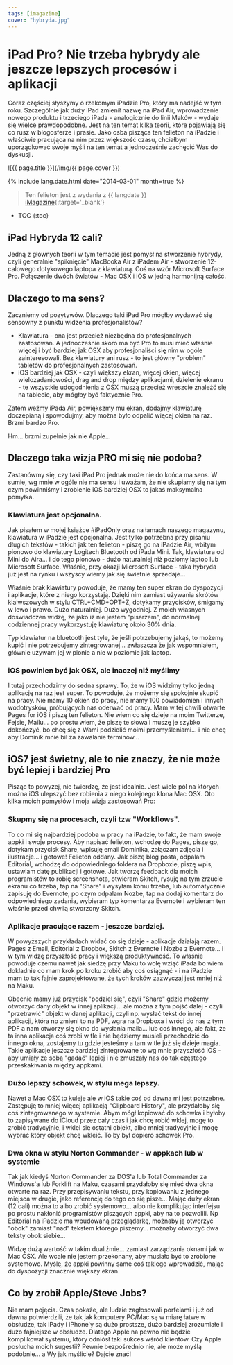 ```yaml
---
tags: [imagazine]
cover: "hybryda.jpg"
---
```


# iPad Pro? Nie trzeba hybrydy ale jeszcze lepszych procesów i aplikacji

Coraz częściej słyszymy o rzekomym iPadzie Pro, który ma nadejść w tym roku. Szczególnie jak duży iPad zmienił nazwę na iPad Air, wprowadzenie nowego produktu i trzeciego iPada - analogicznie do linii Maków - wydaje się wielce prawdopodobne. Jest na ten temat kilka teorii, które pojawiają się co rusz w blogosferze i prasie. Jako osba pisząca ten felieton na iPadzie i właściwie pracująca na nim przez większość czasu, chciałbym uporządkować swoje myśli na ten temat a jednocześnie zachęcić Was do dyskusji.

<!--More-->

![{{ page.title }}](/img/{{ page.cover }})

{% include lang.date.html date="2014-03-01" month=true %}

> Ten felieton jest z wydania z {{ langdate }} [iMagazine](https://imagazine.pl){:target='_blank'}

* TOC
{:toc}

## iPad Hybryda 12 cali?

Jedną z głównych teorii w tym temacie jest pomysł na stworzenie hybrydy, czyli generalnie "spiknięcie" MacBooka Air z iPadem Air - stworzenie 12-calowego dotykowego laptopa z klawiaturą. Coś na wzór Microsoft Surface Pro. Połączenie dwóch światów - Mac OSX i iOS w jedną harmonijną całość.

## Dlaczego to ma sens?

Zaczniemy od pozytywów. Dlaczego taki iPad Pro mógłby wydawać się sensowny z punktu widzenia profesjonalistów?

- Klawiatura - ona jest przecież niezbędna do profesjonalnych zastosowań. A jednocześnie skoro ma być Pro to musi mieć właśnie więcej i być bardziej jak OSX aby profesjonaliści się nim w ogóle zainteresowali. Bez klawiatury ani rusz - to jest główny "problem" tabletów do profesjonalnych zastosowań.
- iOS bardziej jak OSX - czyli większy ekran, więcej okien, więcej wielozadaniowości, drag and drop między aplikacjami, dzielenie ekranu  - te wszystkie udogodnienia z OSX muszą przecież wreszcie znaleźć się na tablecie, aby mógłby być faktycznie Pro.

Zatem weźmy iPada Air, powiększmy mu ekran, dodajmy klawiaturę doczepianą i spowodujmy, aby można było odpalić więcej okien na raz. Brzmi bardzo Pro.

Hm... brzmi zupełnie jak nie Apple...

## Dlaczego taka wizja PRO mi się nie podoba?

Zastanówmy się, czy taki iPad Pro jednak może nie do końca ma sens. W sumie, wg mnie w ogóle nie ma sensu i uważam, że nie skupiamy się na tym czym powinniśmy i zrobienie iOS bardziej OSX to jakaś maksymalna pomyłka.

### Klawiatura jest opcjonalna.

Jak pisałem w mojej książce #iPadOnly oraz na łamach naszego magazynu, klawiatura w iPadzie jest opcjonalna. Jest tylko potrzebna przy pisaniu długich tekstów - takich jak ten felieton - piszę go na iPadzie Air, wbitym pionowo do klawiatury Logitech Bluetooth od iPada Mini. Tak, klawiatura od Mini do Aira... i do tego pionowo - dużo naturalniej niż poziomy laptop lub Microsoft Surface. Właśnie, przy okazji Microsoft Surface - taka hybryda już jest na rynku i wszyscy wiemy jak się świetnie sprzedaje...

Właśnie brak klawiatury powoduje, że mamy ten super ekran do dyspozycji i aplikacje, które z niego korzystają. Dzięki nim zamiast używania skrótów klaiwszowych w stylu CTRL+CMD+OPT+Z, dotykamy przycisków, śmigamy w lewo i prawo. Dużo naturalniej. Dużo wygodniej. Z moich własnych doświadczeń widzę, że jako iż nie jestem "pisarzem", do normalnej codziennej pracy wykorzystuję klawiaturę około 30% dnia.

Typ klawiatur na bluetooth jest tyle, że jeśli potrzebujemy jakąś, to możemy kupić i nie potrzebujemy zintegrowanej... zwłaszcza że jak wspomniałem, głównie używam jej w pionie a nie w poziomie jak laptop.

### iOS powinien być jak OSX, ale inaczej niż myślimy

I tutaj przechodzimy do sedna sprawy. To, że w iOS widzimy tylko jedną aplikację na raz jest super. To powoduje, że możemy się spokojnie skupić na pracy. Nie mamy 10 okien do pracy, nie mamy 100 powiadomień i innych wodotrysków, próbujących nas oderwać od pracy. Mam w tej chwili otwarte Pages for iOS i piszę ten felieton. Nie wiem co się dzieje na moim Twitterze, Fejsie, Mailu... po prostu wiem, że piszę te słowa i muszę je szybko dokończyć, bo chcę się z Wami podzielić moimi przemyśleniami... i nie chcę aby Dominik mnie bił za zawalanie terminów...

## iOS7 jest świetny, ale to nie znaczy, że nie może być lepiej i bardziej Pro

Pisząc to powyżej, nie twierdzę, że jest idealnie. Jest wiele pól na których można iOS ulepszyć bez robienia z niego kolejnego klona Mac OSX. Oto kilka moich pomysłów i moja wizja zastosowań Pro:

### Skupmy się na procesach, czyli tzw "Workflows".

To co mi się najbardziej podoba w pracy na iPadzie, to fakt, że mam swoje appki i swoje procesy. Aby napisać felieton, wchodzę do Pages, piszę go, dotykam przycisk Share, wpisuję email Dominika, załączam zdjęcia i ilustracje... i gotowe! Felieton oddany. Jak piszę blog posta, odpalam Editorial, wchodzę do odpowiedniego foldera na Dropboxie, piszę wpis, ustawiam datę publikacji i gotowe. Jak tworzę feedback dla moich programistów to robię screenshota, otwieram Skitch, rysuję na tym zrzucie ekranu co trzeba, tap na "Share" i wysyłam komu trzeba, lub automatycznie zapisuję do Evernote, po czym odpalam Nozbe, tap na dodaj komentarz do odpowiedniego zadania, wybieram typ komentarza Evernote i wybieram ten właśnie przed chwilą stworzony Skitch.

### Aplikacje pracujące razem - jeszcze bardziej.

W powyższych przykładach widać co się dzieje - aplikacje działają razem. Pages z Email, Editorial z Dropbox, Skitch z Evernote i Nozbe z Evernote... i w tym widzę przyszłość pracy i większą produktywność. To właśnie powoduje czemu nawet jak siedzę przy Maku to wolę wziąć iPada bo wiem dokładnie co mam krok po kroku zrobić aby coś osiągnąć - i na iPadzie mam to tak fajnie zaprojektowane, że tych kroków zazwyczaj jest mniej niż na Maku.

Obecnie mamy już przycisk "podziel się", czyli "Share" gdzie możemy otworzyć dany objekt w innej aplikacji... ale można z tym pójść dalej - czyli "przetrawić" objekt w danej aplikacji, czyli np. wysłać tekst do innej aplikacji, która np zmieni to na PDF, wgra na Dropboxa i wróci do nas z tym PDF a nam otworzy się okno do wysłania maila... lub coś innego, ale fakt, że ta inna aplikacja coś zrobi w tle i nie będziemy musieli przechodzić do innego okna, zostajemy tu gdzie jesteśmy a tam w tle już się dzieje magia. Takie aplikacje jeszcze bardziej zintegrowane to wg mnie przyszłość iOS - aby umiały ze sobą "gadać" lepiej i nie zmuszały nas do tak częstego przeskakiwania między appkami.

### Dużo lepszy schowek, w stylu mega lepszy.

Nawet a Mac OSX to kuleje ale w iOS takie coś od dawna mi jest potrzebne. Zastępuję to mniej więcej aplikacją "Clipboard History", ale przydałoby się coś zintegrowanego w systemie. Abym mógł kopiować do schowka i byłoby to zapisywane do iCloud przez cały czas i jak chcę robić wklej, mogę to zrobić tradycyjnie, i wklei się ostatni objekt, albo mniej tradycyjnie i mogę wybrać który objekt chcę wkleić. To by był dopiero schowek Pro.

### Dwa okna w stylu Norton Commander - w appkach lub w systemie

Tak jak kiedyś Norton Commander za DOS'a lub Total Commander za Windows'a lub Forklift na Maku, czasami przydałoby się mieć dwa okna otwarte na raz. Przy przepisywaniu tekstu, przy kopiowaniu z jednego miejsca w drugie, jako referencję do tego co się pisze... Mając duży ekran (12 cali) można to albo zrobić systemowo... albo nie komplikując interfejsu po prostu nakłonić programistów piszących appki, aby na to pozwolili. Np Editorial na iPadzie ma wbudowaną przeglądarkę, możnaby ją otworzyć "obok" zamiast "nad" tekstem którego piszemy... możnaby otworzyć dwa teksty obok siebie...

Widzę dużą wartość w takim dualiźmie... zamiast zarządzania oknami jak w Mac OSX. Ale wcale nie jestem przekonany, aby musiało być to zrobione systemowo. Myślę, że appki powinny same coś takiego wprowadzić, mając do dyspozycji znacznie większy ekran.

## Co by zrobił Apple/Steve Jobs?

Nie mam pojęcia. Czas pokaże, ale ludzie zagłosowali porfelami i już od dawna potwierdzili, że tak jak komputery PC/Mac są w miarę łatwe w obsłudze, tak iPady i iPhone'y są dużo prostsze, dużo bardziej zrozumiałe i dużo fajniejsze w obsłudze. Dlatego Apple na pewno nie będzie komplikował systemu, który odniósł taki sukces wśród klientów. Czy Apple posłucha moich sugestii? Pewnie bezpośrednio nie, ale może myślą podobnie... a Wy jak myślicie? Dajcie znać!

[n]: https://michael.gratis/nozbe_pl
[np]: https://michael.gratis/nozbepersonal_pl